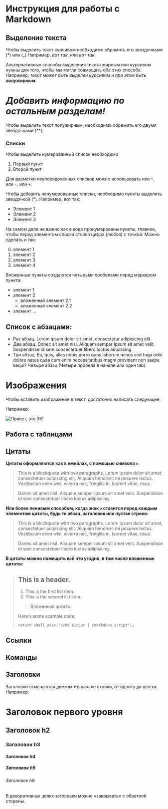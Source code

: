 # Инструкция для работы с Markdown 

## Выделение текста

Чтобы выделить текст курсивом необходимо обрамить его звездочками (*) или (_) Например, *вот так*, или _вот так_.

Альтернативные способы выделения текста жирным или курсивом нужны для того, чтобы мы могли совмещать оба этих способа. Например, _текст может быть выделен курсивом и при этом быть **полужирным**_. 

#  _**Добавить информацию по остальным разделам!**_ 

Чтобы выделить текст полужирным, необходимо обрамить его двумя звездочками (**).

### Списки

Чтобы выделить нумерованный список необходимо

1. Первый пункт
2. Второй пункт 

Для разметки неупорядоченных списков можно использовать или `*`, или `-`, или `+`:

Чтобы добавить ненумерованные списки, необходимо пункты выделить звездочкой (*). 
Например, вот так:

* Элемент 1
* Элемент 2
* Элемент 3

На самом деле не важно как в коде пронумерованы пункты, главное, чтобы перед элементом списка стояла цифра (любая) с точкой. Можно сделать и так:

0. элемент 1
0. элемент 2
0. элемент 3
0. элемент 4

Вложенные пункты создаются четырьмя пробелами перед маркером пункта:

* элемент 1
* элемент 2
    * вложенный элемент 2.1
    * вложенный элемент 2.2
* элемент ...

## Список с абзацами: 

* Раз абзац. Lorem ipsum dolor sit amet, consectetur adipisicing elit.
* Два абзац. Donec sit amet nisl. Aliquam semper ipsum sit amet velit. Suspendisse id sem consectetuer libero luctus adipiscing.
* Три абзац. Ea, quis, alias nobis porro quos laborum minus sed fuga odio dolore natus quas cum enim necessitatibus magni provident non saepe sequi?
    Четыре абзац (Четыре пробела в начале или один tab).

# Изображения

Чтобы вставить изображение в текст, достаточно написать следующее: ![]() 

Например:

![Привет, это ЗК!](koleos.jpg)


## Работа с таблицами

## Цитаты

**Цитаты оформляются как в емейлах, с помощью символа `>`.**

> This is a blockquote with two paragraphs. Lorem ipsum dolor sit amet,
> consectetuer adipiscing elit. Aliquam hendrerit mi posuere lectus.
> Vestibulum enim wisi, viverra nec, fringilla in, laoreet vitae, risus.
> 
> Donec sit amet nisl. Aliquam semper ipsum sit amet velit. Suspendisse
> id sem consectetuer libero luctus adipiscing.

**Или более ленивым способом, когда знак `>` ставится перед каждым элементом цитаты, будь то абзац, заголовок или пустая строка:**

> This is a blockquote with two paragraphs. Lorem ipsum dolor sit amet,
consectetuer adipiscing elit. Aliquam hendrerit mi posuere lectus.
Vestibulum enim wisi, viverra nec, fringilla in, laoreet vitae, risus.
>
> Donec sit amet nisl. Aliquam semper ipsum sit amet velit. Suspendisse
id sem consectetuer libero luctus adipiscing.

**В цитаты можно помещать всё что угодно, в том числе вложенные цитаты:**

> ## This is a header.
>
> 1.   This is the first list item.
> 2.   This is the second list item.
>
> > Вложенная цитата.
>
> Here's some example code:
>
>     return shell_exec("echo $input | $markdown_script");




## Ссылки

## Команды

## Заголовки

Заголовки отмечаются диезом `#` в начале строки, от одного до шести. Например:

# Заголовок первого уровня #

## Заголовок h2

### Заголовок h3

#### Заголовок h4

##### Заголовок h5

###### Заголовок h6

В декоративных целях заголовки можно «закрывать» с обратной стороны.








